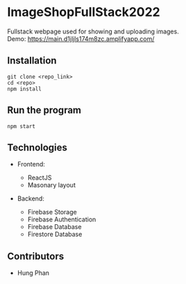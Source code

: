 # ImageShopFullStack2022

Fullstack webpage used for showing and uploading images. <br/>
Demo: https://main.d1jljls174m8zc.amplifyapp.com/

## Installation

```
git clone <repo_link>
cd <repo>
npm install
```

## Run the program

```
npm start
```

## Technologies

- Frontend:
  - ReactJS
  - Masonary layout

- Backend:
  - Firebase Storage
  - Firebase Authentication
  - Firebase Database
  - Firestore Database

## Contributors

- Hung Phan
